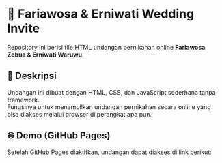 # 💍 Fariawosa & Erniwati Wedding Invite

Repository ini berisi file HTML undangan pernikahan online **Fariawosa Zebua & Erniwati Waruwu**.

## 📌 Deskripsi
Undangan ini dibuat dengan HTML, CSS, dan JavaScript sederhana tanpa framework.  
Fungsinya untuk menampilkan undangan pernikahan secara online yang bisa diakses melalui browser di perangkat apa pun.

## 🌐 Demo (GitHub Pages)
Setelah GitHub Pages diaktifkan, undangan dapat diakses di link berikut:

